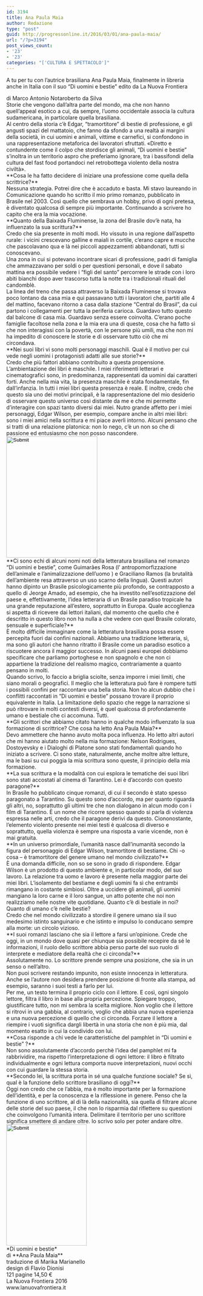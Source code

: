 ```yaml
---
id: 3194
title: Ana Paula Maia
author: Redazione
type: "post"
guid: http://progressonline.it/2016/03/01/ana-paula-maia/
url: "/?p=3194"
post_views_count:
- '23'
- '23'
categories: "['CULTURA E SPETTACOLO']"
---
```


A tu per tu con l’autrice brasiliana Ana Paula Maia, finalmente in libreria anche in Italia con il suo “Di uomini e bestie” edito da La Nuova Frontiera

<div><div> </div><div>di Marco Antonio Notaroberto da Silva</div><div> </div></div><div>Storie che vengono dall’altra parte del mondo, ma che non hanno quell’appeal esotico a cui, da sempre, l’uomo occidentale associa la cultura sudamericana, in particolare quella brasiliana.</div><div>Al centro della storia c’è Edgar, “tramortitore” di bestie di professione, e gli angusti spazi del mattatoio, che fanno da sfondo a una realtà ai margini della società, in cui uomini e animali, vittime e carnefici, si confondono in una rappresentazione metaforica dei lavoratori sfruttati. «Diretto e contundente come il colpo che stordisce gli animali, “Di uomini e bestie” s’inoltra in un territorio aspro che preferiamo ignorare, tra i bassifondi della cultura del fast food portandoci nel retrobottega violento della nostra civiltà». </div><div> </div><div>**Cosa le ha fatto decidere di iniziare una professione come quella della scrittrice?**</div><div>Nessuna strategia. Potrei dire che è accaduto e basta. Mi stavo laureando in Comunicazione quando ho scritto il mio primo romanzo, pubblicato in Brasile nel 2003. Così quello che sembrava un hobby, privo di ogni pretesa, è diventato qualcosa di sempre più importante. Continuando a scrivere ho capito che era la mia vocazione.</div><div> </div><div>**Quanto della Baixada Fluminense, la zona del Brasile dov’è nata, ha influenzato la sua scrittura?**</div><div>Credo che sia presente in molti modi. Ho vissuto in una regione dall’aspetto rurale: i vicini crescevano galline e maiali in cortile, c’erano capre e mucche che pascolavano qua e là nei piccoli appezzamenti abbandonati, tutti si conoscevano.</div><div>Una zona in cui si potevano incontrare sicari di professione, padri di famiglia che ammazzavano per soldi o per questioni personali, e dove il sabato mattina era possibile vedere i “figli del santo” percorrere le strade con i loro abiti bianchi dopo aver trascorso tutta la notte tra i tradizionali rituali del candomblè. </div><div>La linea del treno che passa attraverso la Baixada Fluminense si trovava poco lontano da casa mia e qui passavano tutti i lavoratori che, partiti alle 4 del mattino, facevano ritorno a casa dalla stazione “Central do Brasil”, da cui partono i collegamenti per tutta la periferia carioca. Guardavo tutto questo dal balcone di casa mia. Guardavo senza essere coinvolta. C’erano poche famiglie facoltose nella zona e la mia era una di queste, cosa che ha fatto sì che non interagissi con la povertà, con le persone più umili, ma che non mi ha impedito di conoscere le storie e di osservare tutto ciò che mi circondava.</div><div> </div><div>**Nei suoi libri vi sono molti personaggi maschili. Qual è il motivo per cui vede negli uomini i protagonisti adatti alle sue storie?**</div><div>Credo che più fattori abbiano contribuito a questa propensione. L’ambientazione dei libri è maschile. I miei riferimenti letterari e cinematografici sono, in predominanza, rappresentati da uomini dai caratteri forti. Anche nella mia vita, la presenza maschile è stata fondamentale, fin dall’infanzia. In tutti i miei libri questa presenza è reale. E inoltre, credo che questo sia uno dei motivi principali, è la rappresentazione del mio desiderio di osservare questo universo così distante da me e che mi permette d’interagire con spazi tanto diversi dai miei. Nutro grande affetto per i miei personaggi, Edgar Wilson, per esempio, compare anche in altri miei libri: sono i miei amici nella scrittura e mi piace averli intorno. Alcuni pensano che si tratti di una relazione platonica: non lo nego, c’è un non so che di passione ed entusiasmo che non posso nascondere.</div><div> </div><div><input height="320" src="/FCKFiles/!cid_9653F543-755D-4A45-868A-5A9C47D0702B(1).jpg" type="image" width="240"></input></div><div>**Ci sono echi di alcuni nomi noti della letteratura brasiliana nel romanzo “Di uomini e bestie”, come Guimarães Rosa (l’ antropomorfizzazione dell’animale e l’animalizzazione dell’uomo ) e Graciliano Ramos (la brutalità dell’ambiente resa attraverso un uso scarno della lingua). Questi autori hanno dipinto un Brasile psicologicamente più profondo, se contrapposto a quello di Jeorge Amado, ad esempio, che ha investito nell’esotizzazione del paese e, effettivamente, l’idea letteraria di un Brasile paradiso tropicale ha una grande reputazione all’estero, soprattutto in Europa. Quale accoglienza si aspetta di ricevere dai lettori italiani, dal momento che quello che è descritto in questo libro non ha nulla a che vedere con quel Brasile colorato, sensuale e superficiale?**</div><div>È molto difficile immaginare come la letteratura brasiliana possa essere percepita fuori dai confini nazionali. Abbiamo una tradizione letteraria, sì, ma sono gli autori che hanno ritratto il Brasile come un paradiso esotico a riscuotere ancora il maggior successo. In alcuni paesi europei dobbiamo specificare che parliamo portoghese e non spagnolo e che non ci appartiene la tradizione del realismo magico, contrariamente a quanto pensano in molti.</div><div>Quando scrivo, lo faccio a briglia sciolte, senza imporre i miei limiti, che siano morali o geografici. Il meglio che la letteratura può fare è rompere tutti i possibili confini per raccontare una bella storia. Non ho alcun dubbio che i conflitti raccontati in “Di uomini e bestie” possano trovare il proprio equivalente in Italia. La limitazione dello spazio che regge la narrazione si può ritrovare in molti contesti diversi, è quel qualcosa di profondamente umano e bestiale che ci accomuna. Tutti.</div><div> </div><div>**Gli scrittori che abbiamo citato hanno in qualche modo influenzato la sua formazione di scrittrice? Che cosa ha letto Ana Paula Maia?**</div><div>Devo ammettere che hanno avuto molta poca influenza. Ho letto altri autori che mi hanno aiutato molto nella mia formazione: Nelson Rodrigues, Dostoyevsky e i Dialoghi di Platone sono stati fondamentali quando ho iniziato a scrivere. Ci sono state, naturalmente, anche moltre altre letture, ma le basi su cui poggia la mia scrittura sono queste, il principio della mia formazione.</div><div> </div><div>**La sua scrittura e la modalità con cui esplora le tematiche dei suoi libri sono stati accostati al cinema di Tarantino. Lei è d’accordo con questo paragone?**</div><div>In Brasile ho pubblicato cinque romanzi, di cui il secondo è stato spesso paragonato a Tarantino. Su questo sono d’accordo, ma per quanto riguarda gli altri, no, soprattutto gli ultimi tre che non dialogano in alcun modo con i film di Tarantino. È un nome che ricorre spesso quando si parla di violenza espressa nelle arti, credo che il paragone derivi da questo. Ciononostante, l’elemento violento presente nei miei testi è qualcosa di diverso e soprattutto, quella violenza è sempre una risposta a varie vicende, non è mai gratuita.</div><div> </div><div>**In un universo primordiale, l’umanità nasce dall’inumanità secondo la figura del personaggio di Edgar Wilson, tramortitore di bestiame. Chi -o cosa – è tramortitore del genere umano nel mondo civilizzato?**</div><div>È una domanda difficile, non so se sono in grado di rispondere. Edgar Wilson è un prodotto di questo ambiente e, in particolar modo, del suo lavoro. La relazione tra uomo e lavoro è presente nella maggior parte dei miei libri. L’isolamento del bestiame e degli uomini fa sì che entrambi rimangano in costante simbiosi. Oltre a uccidere gli animali, gli uomini mangiano la loro carne e il loro sangue, un atto potente che noi non realizziamo nelle nostre vite quotidiane. Quanto c’è di bestiale in noi? Quanto di umano c’è nelle bestie? </div><div>Credo che nel mondo civilizzato a stordire il genere umano sia il suo medesimo istinto sanguinario e che istinto e impulso lo conducano sempre alla morte: un circolo vizioso.</div><div> </div><div>**I suoi romanzi lasciano che sia il lettore a farsi un’opinione. Crede che oggi, in un mondo dove quasi per chiunque sia possibile recepire da sé le informazioni, il ruolo dello scrittore abbia perso parte del suo ruolo di interprete e mediatore della realtà che ci circonda?**</div><div>Assolutamente no. Lo scrittore prende sempre una posizione, che sia in un senso o nell’altro.</div><div>Non puoi scrivere restando impunito, non esiste innocenza in letteratura. Anche se l’autore non desidera prendere posizione di fronte alla stampa, ad esempio, saranno i suoi testi a farlo per lui.</div><div>Per me, un testo termina il proprio ciclo con il lettore. E così, ogni singolo lettore, filtra il libro in base alla propria percezione. Spiegare troppo, giustificare tutto, non mi sembra la scelta migliore. Non voglio che il lettore si ritrovi in una gabbia, al contrario, voglio che abbia una nuova esperienza e una nuova percezione di quello che ci circonda. Forzare il lettore a riempire i vuoti significa dargli libertà in una storia che non è più mia, dal momento esatto in cui la condivido con lui.</div><div> </div><div>**Cosa risponde a chi vede le caratteristiche del pamphlet in “Di uomini e bestie” ?**</div><div>Non sono assolutamente d’accordo perchè l’idea del pamphlet mi fa rabbrividire, ma rispetto l’interpretazione di ogni lettore: il libro è filtrato individualmente e ogni lettura comporta nuove interpretazioni, nuovi occhi con cui guardare la stessa storia.</div><div> </div><div>**Secondo lei, la scrittura porta in sé una qualche funzione sociale? Se sì, qual è la funzione dello scrittore brasiliano di oggi?**</div><div>Oggi non credo che ce l’abbia, ma è molto importante per la formazione dell’identità, e per la conoscenza e la riflessione in genere. Penso che la funzione di uno scrittore, al di là della nazionalità, sia quella di filtrare alcune delle storie del suo paese, il che non lo risparmia dal riflettere su questioni che coinvolgono l’umanità intera. Delimitare il territorio per uno scrittore significa smettere di andare oltre. Io scrivo solo per poter andare oltre.</div><div> </div><div><input height="320" src="/FCKFiles/!cid_5AD3AA68-B48D-44E0-9845-96CFEA364F5F.jpg" type="image" width="212"></input></div><div> </div><div>*Di uomini e bestie*</div><div>di **Ana Paula Maia**</div><div>traduzione di Marika Marianello</div><div>design di Flavio Dionisi</div><div>121 pagine 14,50 €</div><div>La Nuova Frontiera 2016 </div><div>www.lanuovafrontiera.it</div><div> </div>